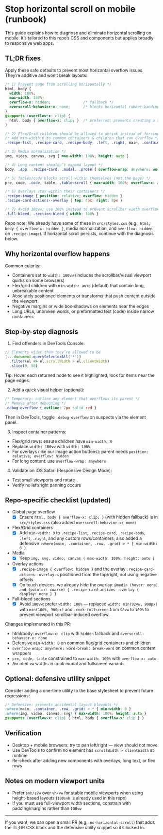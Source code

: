 # Stop horizontal scroll on mobile (runbook)

This guide explains how to diagnose and eliminate horizontal scrolling on mobile. It’s tailored to this repo’s CSS and components but applies broadly to responsive web apps.

## TL;DR fixes

Apply these safe defaults to prevent most horizontal overflow issues. They’re additive and won’t break layouts:

```css
/* 1) Prevent page from scrolling horizontally */
html, body {
  width: 100%;
  max-width: 100%;
  overflow-x: hidden;               /* fallback */
  overscroll-behavior-x: none;      /* blocks horizontal rubber-banding */
}
@supports (overflow-x: clip) {
  html, body { overflow-x: clip; }  /* preferred: prevents creating a x-scroll context */
}

/* 2) Flex/Grid children should be allowed to shrink instead of forcing overflow */
/* Add min-width:0 to common containers & children that can overflow */
.recipe-list, .recipe-card, .recipe-body, .left, .right, main, .container, .row, .grid { min-width: 0 }

/* 3) Media normalization */
img, video, canvas, svg { max-width: 100%; height: auto }

/* 4) Long content shouldn’t expand layout */
body, .app, .recipe-card, .modal, .prose { overflow-wrap: anywhere; word-break: break-word }

/* 5) Tables/code blocks scroll within themselves (not the page) */
pre, code, .code, table, .table-scroll { max-width: 100%; overflow-x: auto }

/* 6) Overlays stay within their containers */
.recipe-image { position: relative; overflow: hidden }
.recipe-card-actions--overlay { top: 8px; right: 8px }

/* 7) Avoid 100vw; use 100% instead to prevent scrollbar width overflow */
.full-bleed, .section-bleed { width: 100% }
```

Repo note: We already have some of these in `src/styles.css` (e.g., `html, body { overflow-x: hidden }`, media normalization, and `overflow: hidden` on `.recipe-image`). If horizontal scroll persists, continue with the diagnosis below.

## Why horizontal overflow happens

Common culprits:
- Containers set to `width: 100vw` (includes the scrollbar/visual viewport quirks on some browsers)
- Flex/grid children with `min-width: auto` (default) that contain long, unbreakable content
- Absolutely positioned elements or transforms that push content outside the viewport
- Negative margins or wide box-shadows on elements near the edges
- Long URLs, unbroken words, or preformatted text (code) inside narrow containers

## Step-by-step diagnosis

1) Find offenders in DevTools Console:

```js
// Elements wider than they’re allowed to be
[...document.querySelectorAll('*')]
  .filter(el => el.scrollWidth > el.clientWidth)
  .slice(0, 50)
```

Tip: Hover each returned node to see it highlighted; look for items near the page edges.

2) Add a quick visual helper (optional):

```css
/* Temporary: outline any element that overflows its parent */
/* Remove after debugging */
.debug-overflow { outline: 2px solid red }
```
Then in DevTools, toggle `.debug-overflow` on suspects via the element panel.

3) Inspect container patterns:
- Flex/grid rows: ensure children have `min-width: 0`
- Replace `width: 100vw` with `width: 100%`
- For overlays (like our image action buttons): parent needs `position: relative; overflow: hidden`
- For long content: use `overflow-wrap: anywhere`

4) Validate on iOS Safari (Responsive Design Mode):
- Test small viewports and rotate
- Verify no left/right panning occurs

## Repo-specific checklist (updated)

- Global page overflow
  - [x] Ensure `html, body { overflow-x: clip; }` (with hidden fallback) is in `src/styles.css` (also added `overscroll-behavior-x: none`)
- Flex/Grid containers
  - [x] Add `min-width: 0` to `.recipe-list`, `.recipe-card`, `.recipe-body`, `.left`, `.right`, and any custom rows/containers; also added a defensive `:where(main, .container, .row, .grid) > * { min-width: 0 }`
- Media
  - [x] Keep `img, svg, video, canvas { max-width: 100%; height: auto }`
- Overlay actions
  - [x] `.recipe-image { overflow: hidden }` and the overlay `.recipe-card-actions--overlay` is positioned from the top/right, not using negative offsets
  - [x] On touch devices, we already hide the overlay: `@media (hover: none) and (pointer: coarse) { .recipe-card-actions--overlay { display: none } }`
- Full-bleed sections
  - [x] Avoid `100vw`; prefer `width: 100%` — replaced `width: min(92vw, 900px)` with `min(100%, 900px)` and `.cook-fullscreen` from `98vw` to `100%` to prevent viewport scrollbar-induced overflow.

Changes implemented in this PR:

- html/body: `overflow-x: clip` with `hidden` fallback and `overscroll-behavior-x: none`
- Defensive `min-width: 0` on common flex/grid containers and children
- `overflow-wrap: anywhere; word-break: break-word` on common content wrappers
- `pre, code, table` constrained to `max-width: 100%` with `overflow-x: auto`
- Avoided `vw` widths in cook modal and fullscreen variants

## Optional: defensive utility snippet

Consider adding a one-time utility to the base stylesheet to prevent future regressions:

```css
/* Defensive: prevents accidental layout blowouts */
:where(main, .container, .row, .grid) > * { min-width: 0 }
:where(img, video, canvas, svg) { max-width: 100%; height: auto }
@supports (overflow-x: clip) { html, body { overflow-x: clip } }
```

## Verification

- Desktop + mobile browsers: try to pan left/right — view should not move
- Use DevTools to confirm no element has `scrollWidth > clientWidth` at runtime
- Re-check after adding new components with overlays, long text, or flex rows

## Notes on modern viewport units

- Prefer `svh/svw` over `vh/vw` for stable mobile viewports when using height-based layouts (`100svh` is already used in this repo)
- If you must use full-viewport width sections, constrain with padding/margins rather than `100vw`

---

If you want, we can open a small PR (e.g., `no-horizontal-scroll`) that adds the TL;DR CSS block and the defensive utility snippet so it’s locked in.